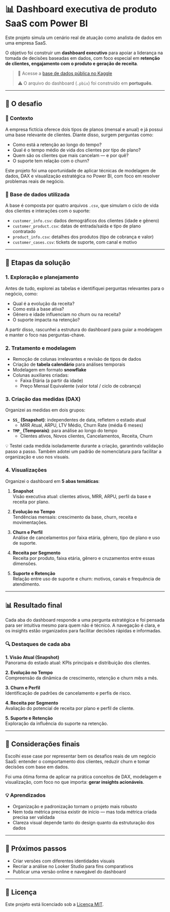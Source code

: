 # 📊 Dashboard executiva de produto SaaS com Power BI

Este projeto simula um cenário real de atuação como analista de dados em uma empresa SaaS. 

O objetivo foi construir um **dashboard executivo** para apoiar a liderança na tomada de decisões baseadas em dados, com foco especial em **retenção de clientes, engajamento com o produto e geração de receita**.

> 🔗 Acesse a [base de dados pública no Kaggle](https://www.kaggle.com/datasets/gsagar12/dspp1)
> 
> ⚠️ O arquivo do dashboard (`.pbix`) foi construído em **português**.

---

## 📌 O desafio

### 🧭 Contexto

A empresa fictícia oferece dois tipos de planos (mensal e anual) e já possui uma base relevante de clientes. Diante disso, surgem perguntas como:

- Como está a retenção ao longo do tempo?
- Qual é o tempo médio de vida dos clientes por tipo de plano?
- Quem são os clientes que mais cancelam — e por quê?
- O suporte tem relação com o churn?

Este projeto foi uma oportunidade de aplicar técnicas de modelagem de dados, DAX e visualização estratégica no Power BI, com foco em resolver problemas reais de negócio.

### 📂 Base de dados utilizada

A base é composta por quatro arquivos `.csv`, que simulam o ciclo de vida dos clientes e interações com o suporte:

- `customer_info.csv`: dados demográficos dos clientes (idade e gênero)
- `customer_product.csv`: datas de entrada/saída e tipo de plano contratado
- `product_info.csv`: detalhes dos produtos (tipo de cobrança e valor)
- `customer_cases.csv`: tickets de suporte, com canal e motivo

---

## 👣 Etapas da solução

### 1. Exploração e planejamento

Antes de tudo, explorei as tabelas e identifiquei perguntas relevantes para o negócio, como:

- Qual é a evolução da receita?
- Como está a base ativa?
- Gênero e idade influenciam no churn ou na receita?
- O suporte impacta na retenção?

A partir disso, rascunhei a estrutura do dashboard para guiar a modelagem e manter o foco nas perguntas-chave.

### 2. Tratamento e modelagem

- Remoção de colunas irrelevantes e revisão de tipos de dados
- Criação de **tabela calendário** para análises temporais
- Modelagem em formato **snowflake**
- Colunas auxiliares criadas:
  - Faixa Etária (a partir da idade)
  - Preço Mensal Equivalente (valor total / ciclo de cobrança)

### 3. Criação das medidas (DAX)

Organizei as medidas em dois grupos:

- **`SS_` (Snapshot)**: independentes de data, refletem o estado atual
  - MRR Atual, ARPU, LTV Médio, Churn Rate (média 6 meses)
- **`TMP_` (Temporais)**: para análise ao longo do tempo
  - Clientes ativos, Novos clientes, Cancelamentos, Receita, Churn

💡 Testei cada medida isoladamente durante a criação, garantindo validação passo a passo. Também adotei um padrão de nomenclatura para facilitar a organização e uso nos visuais.

### 4. Visualizações

Organizei o dashboard em **5 abas temáticas**:

1. **Snapshot**  
   Visão executiva atual: clientes ativos, MRR, ARPU, perfil da base e receita por plano.

2. **Evolução no Tempo**  
   Tendências mensais: crescimento da base, churn, receita e movimentações.

3. **Churn e Perfil**  
   Análise de cancelamentos por faixa etária, gênero, tipo de plano e uso de suporte.

4. **Receita por Segmento**  
   Receita por produto, faixa etária, gênero e cruzamentos entre essas dimensões.

5. **Suporte e Retenção**  
   Relação entre uso de suporte e churn: motivos, canais e frequência de atendimento.

---

## 📊 Resultado final

Cada aba do dashboard responde a uma pergunta estratégica e foi pensada para ser intuitiva mesmo para quem não é técnico. A navegação é clara, e os insights estão organizados para facilitar decisões rápidas e informadas.

### 🔍 Destaques de cada aba

**1. Visão Atual (Snapshot)**  
Panorama do estado atual: KPIs principais e distribuição dos clientes.

**2. Evolução no Tempo**  
Compreensão da dinâmica de crescimento, retenção e churn mês a mês.

**3. Churn e Perfil**  
Identificação de padrões de cancelamento e perfis de risco.

**4. Receita por Segmento**  
Avaliação do potencial de receita por plano e perfil de cliente.

**5. Suporte e Retenção**  
Exploração da influência do suporte na retenção.

---

## 💬 Considerações finais

Escolhi esse case por representar bem os desafios reais de um negócio SaaS: entender o comportamento dos clientes, reduzir churn e tomar decisões com base em dados.

Foi uma ótima forma de aplicar na prática conceitos de DAX, modelagem e visualização, com foco no que importa: **gerar insights acionáveis**.

### 💡 Aprendizados

- Organização e padronização tornam o projeto mais robusto
- Nem toda métrica precisa existir de início — mas toda métrica criada precisa ser validada
- Clareza visual depende tanto do design quanto da estruturação dos dados

---

## 🔄 Próximos passos

- Criar versões com diferentes identidades visuais
- Recriar a análise no Looker Studio para fins comparativos
- Publicar uma versão online e navegável do dashboard

---

## 📝 Licença

Este projeto está licenciado sob a [Licença MIT](./LICENSE).
